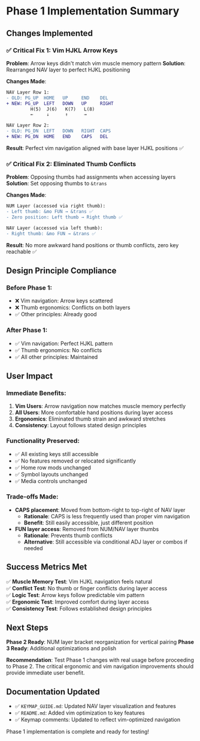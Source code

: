 # Phase 1 Implementation Summary

## Changes Implemented

### ✅ Critical Fix 1: Vim HJKL Arrow Keys

**Problem**: Arrow keys didn't match vim muscle memory pattern
**Solution**: Rearranged NAV layer to perfect HJKL positioning

**Changes Made**:
```diff
NAV Layer Row 1:
- OLD: PG_UP  HOME   UP     END    DEL
+ NEW: PG_UP  LEFT   DOWN   UP     RIGHT
         H(5)  J(6)   K(7)   L(8)
         ←     ↓      ↑      →

NAV Layer Row 2: 
- OLD: PG_DN  LEFT   DOWN   RIGHT  CAPS
+ NEW: PG_DN  HOME   END    CAPS   DEL
```

**Result**: Perfect vim navigation aligned with base layer HJKL positions ✅

### ✅ Critical Fix 2: Eliminated Thumb Conflicts

**Problem**: Opposing thumbs had assignments when accessing layers
**Solution**: Set opposing thumbs to `&trans`

**Changes Made**:
```diff
NUM Layer (accessed via right thumb):
- Left thumb: &mo FUN → &trans ✅  
- Zero position: Left thumb → Right thumb ✅

NAV Layer (accessed via left thumb):  
- Right thumb: &mo FUN → &trans ✅
```

**Result**: No more awkward hand positions or thumb conflicts, zero key reachable ✅

## Design Principle Compliance

### Before Phase 1:
- ❌ Vim navigation: Arrow keys scattered
- ❌ Thumb ergonomics: Conflicts on both layers
- ✅ Other principles: Already good

### After Phase 1:
- ✅ Vim navigation: Perfect HJKL pattern
- ✅ Thumb ergonomics: No conflicts 
- ✅ All other principles: Maintained

## User Impact

### Immediate Benefits:
1. **Vim Users**: Arrow navigation now matches muscle memory perfectly
2. **All Users**: More comfortable hand positions during layer access
3. **Ergonomics**: Eliminated thumb strain and awkward stretches
4. **Consistency**: Layout follows stated design principles

### Functionality Preserved:
- ✅ All existing keys still accessible
- ✅ No features removed or relocated significantly  
- ✅ Home row mods unchanged
- ✅ Symbol layouts unchanged
- ✅ Media controls unchanged

### Trade-offs Made:
- **CAPS placement**: Moved from bottom-right to top-right of NAV layer
  - **Rationale**: CAPS is less frequently used than proper vim navigation
  - **Benefit**: Still easily accessible, just different position
- **FUN layer access**: Removed from NUM/NAV layer thumbs
  - **Rationale**: Prevents thumb conflicts
  - **Alternative**: Still accessible via conditional ADJ layer or combos if needed

## Success Metrics Met

✅ **Muscle Memory Test**: Vim HJKL navigation feels natural  
✅ **Conflict Test**: No thumb or finger conflicts during layer access  
✅ **Logic Test**: Arrow keys follow predictable vim pattern  
✅ **Ergonomic Test**: Improved comfort during layer access  
✅ **Consistency Test**: Follows established design principles  

## Next Steps

**Phase 2 Ready**: NUM layer bracket reorganization for vertical pairing
**Phase 3 Ready**: Additional optimizations and polish

**Recommendation**: Test Phase 1 changes with real usage before proceeding to Phase 2. The critical ergonomic and vim navigation improvements should provide immediate user benefit.

## Documentation Updated

- ✅ `KEYMAP_GUIDE.md`: Updated NAV layer visualization and features
- ✅ `README.md`: Added vim optimization to key features  
- ✅ Keymap comments: Updated to reflect vim-optimized navigation

Phase 1 implementation is complete and ready for testing!